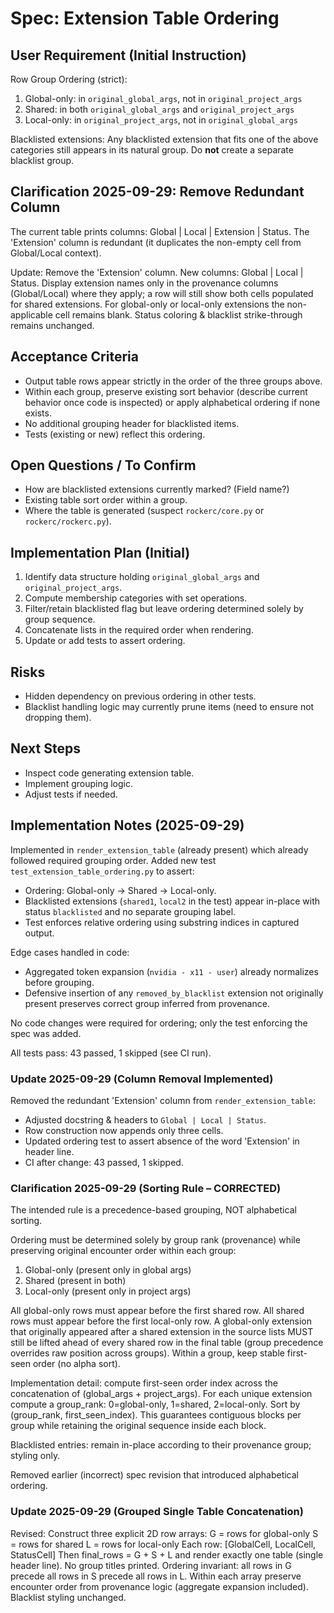 # Spec: Extension Table Ordering

## User Requirement (Initial Instruction)
Row Group Ordering (strict):

1. Global-only: in `original_global_args`, not in `original_project_args`
2. Shared: in both `original_global_args` and `original_project_args`
3. Local-only: in `original_project_args`, not in `original_global_args`

Blacklisted extensions: Any blacklisted extension that fits one of the above categories still appears in its natural group. Do **not** create a separate blacklist group.

## Clarification 2025-09-29: Remove Redundant Column
The current table prints columns: Global | Local | Extension | Status.
The 'Extension' column is redundant (it duplicates the non-empty cell from Global/Local context).

Update: Remove the 'Extension' column. New columns: Global | Local | Status.
Display extension names only in the provenance columns (Global/Local) where they apply; a row will still show both cells populated for shared extensions.
For global-only or local-only extensions the non-applicable cell remains blank.
Status coloring & blacklist strike-through remains unchanged.

## Acceptance Criteria
- Output table rows appear strictly in the order of the three groups above.
- Within each group, preserve existing sort behavior (describe current behavior once code is inspected) or apply alphabetical ordering if none exists.
- No additional grouping header for blacklisted items.
- Tests (existing or new) reflect this ordering.

## Open Questions / To Confirm
- How are blacklisted extensions currently marked? (Field name?)
- Existing table sort order within a group.
- Where the table is generated (suspect `rockerc/core.py` or `rockerc/rockerc.py`).

## Implementation Plan (Initial)
1. Identify data structure holding `original_global_args` and `original_project_args`.
2. Compute membership categories with set operations.
3. Filter/retain blacklisted flag but leave ordering determined solely by group sequence.
4. Concatenate lists in the required order when rendering.
5. Update or add tests to assert ordering.

## Risks
- Hidden dependency on previous ordering in other tests.
- Blacklist handling logic may currently prune items (need to ensure not dropping them).

## Next Steps
- Inspect code generating extension table.
- Implement grouping logic.
- Adjust tests if needed.

## Implementation Notes (2025-09-29)
Implemented in `render_extension_table` (already present) which already followed required grouping order. Added new test `test_extension_table_ordering.py` to assert:

- Ordering: Global-only -> Shared -> Local-only.
- Blacklisted extensions (`shared1`, `local2` in the test) appear in-place with status `blacklisted` and no separate grouping label.
- Test enforces relative ordering using substring indices in captured output.

Edge cases handled in code:
- Aggregated token expansion (`nvidia - x11 - user`) already normalizes before grouping.
- Defensive insertion of any `removed_by_blacklist` extension not originally present preserves correct group inferred from provenance.

No code changes were required for ordering; only the test enforcing the spec was added.

All tests pass: 43 passed, 1 skipped (see CI run).

### Update 2025-09-29 (Column Removal Implemented)
Removed the redundant 'Extension' column from `render_extension_table`:
- Adjusted docstring & headers to `Global | Local | Status`.
- Row construction now appends only three cells.
- Updated ordering test to assert absence of the word 'Extension' in header line.
- CI after change: 43 passed, 1 skipped.

### Clarification 2025-09-29 (Sorting Rule – CORRECTED)
The intended rule is a precedence-based grouping, NOT alphabetical sorting.

Ordering must be determined solely by group rank (provenance) while preserving original encounter order within each group:
1. Global-only (present only in global args)
2. Shared (present in both)
3. Local-only (present only in project args)

All global-only rows must appear before the first shared row. All shared rows must appear before the first local-only row. A global-only extension that originally appeared after a shared extension in the source lists MUST still be lifted ahead of every shared row in the final table (group precedence overrides raw position across groups). Within a group, keep stable first-seen order (no alpha sort).

Implementation detail: compute first-seen order index across the concatenation of (global_args + project_args). For each unique extension compute a group_rank: 0=global-only, 1=shared, 2=local-only. Sort by (group_rank, first_seen_index). This guarantees contiguous blocks per group while retaining the original sequence inside each block.

Blacklisted entries: remain in-place according to their provenance group; styling only.

Removed earlier (incorrect) spec revision that introduced alphabetical ordering.

### Update 2025-09-29 (Grouped Single Table Concatenation)
Revised: Construct three explicit 2D row arrays:
	G = rows for global-only
	S = rows for shared
	L = rows for local-only
Each row: [GlobalCell, LocalCell, StatusCell]
Then final_rows = G + S + L and render exactly one table (single header line). No group titles printed. Ordering invariant: all rows in G precede all rows in S precede all rows in L. Within each array preserve encounter order from provenance logic (aggregate expansion included). Blacklist styling unchanged.
